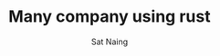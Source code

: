---
title: Many company using rust
author: Sat Naing
pubDatetime: 2023-11-10T03:42:51Z
postSlug: how-do-i-develop-my-terminal-portfolio-website-with-react
featured: false
draft: false
tags:
  - rust
description:
  "EXAMPLE POST: ทาวริ เป็นเฟรมเวิร์คสำหรับสร้าง เนทีฟแอพ สำหรับมือถือ และ PC นอกจากนี้มันยังมีประสิทธิภาพที่ไม่ธรรมดาด้วยภาษา Rust"
---